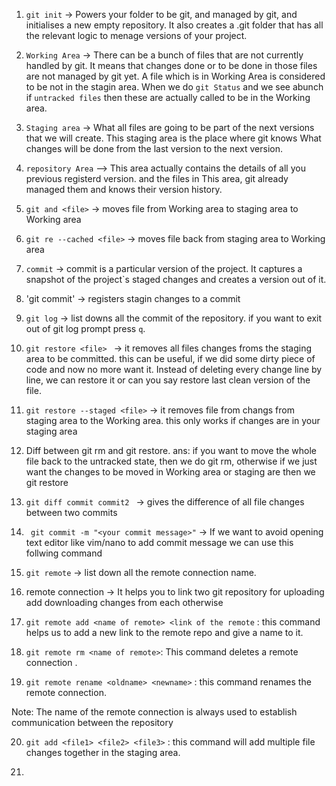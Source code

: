1. `git init` -> Powers your folder to be git, and managed by git, and initialises a new empty 
repository. It also creates a .git folder that has all the relevant logic to menage versions of your project.


2. `Working Area` -> There can be a  bunch of files that are not currently handled by git.
It means that changes done or to be done in those files are not managed by git yet.
A file which is in Working Area is considered to be not in the stagin area.
When we do `git Status` and we see abunch if `untracked files` then these are actually called to be in the Working area.

 
3. `Staging area` -> What all files are going to be part of the next versions that we will create.
This staging area is the place where git knows What changes will be done from the last version to the next version.

4. `repository Area` --> This area actually contains the details of all you previous registerd version. and the files in This area, git already managed them and knows their version history. 


5. `git and <file>` -> moves file from Working area to staging area to Working area 

6. `git re --cached <file>` -> moves file back from staging area to Working area 

7. `commit` -> commit is a particular version of the project. It captures a snapshot of the project`s staged changes and creates a version out of it. 

8. 'git commit' -> registers stagin changes to a commit


9. ` git log ` -> list downs all the commit of the repository. if you want to exit out of git log prompt press `q`.  

10. `git restore <file> ` -> it removes all files changes froms the staging area to be committed. this can be useful, if we did some dirty piece of code and now no more want it. Instead of deleting every change line by line, we can restore it or can you say restore last clean version of the file.

11. `git restore --staged <file>` -> it removes file from changs from staging area to the Working area.
this only works if changes are in your staging area 

12. Diff between git rm and git restore.
ans: if you want to move the whole file back to the untracked state, then we do git rm, otherwise if we just want the changes to be moved in Working area or staging are then we git restore

13. `git diff commit commit2 ` -> gives the difference of all file changes between two commits 

14. ` git commit -m "<your commit message>"` -> If we want to avoid opening  text editor like vim/nano to add commit message we can use this follwing  command 

15. `git remote` -> list down all the remote connection name.

16.  remote connection -> It helps you to link two git repository for uploading add downloading changes from each otherwise 

17. `git remote add <name of remote> <link of the remote` : this command helps us to add a new link to the remote repo and give a name to it. 

18. `git remote rm <name of remote>`: This command deletes a remote connection .

19. `git remote rename <oldname> <newname>` : this command renames the remote connection.

Note: The name of the remote connection is always used to establish communication between the repository 

20. `git add <file1> <file2> <file3>` : this command will add multiple file changes together in the staging area.

21. 